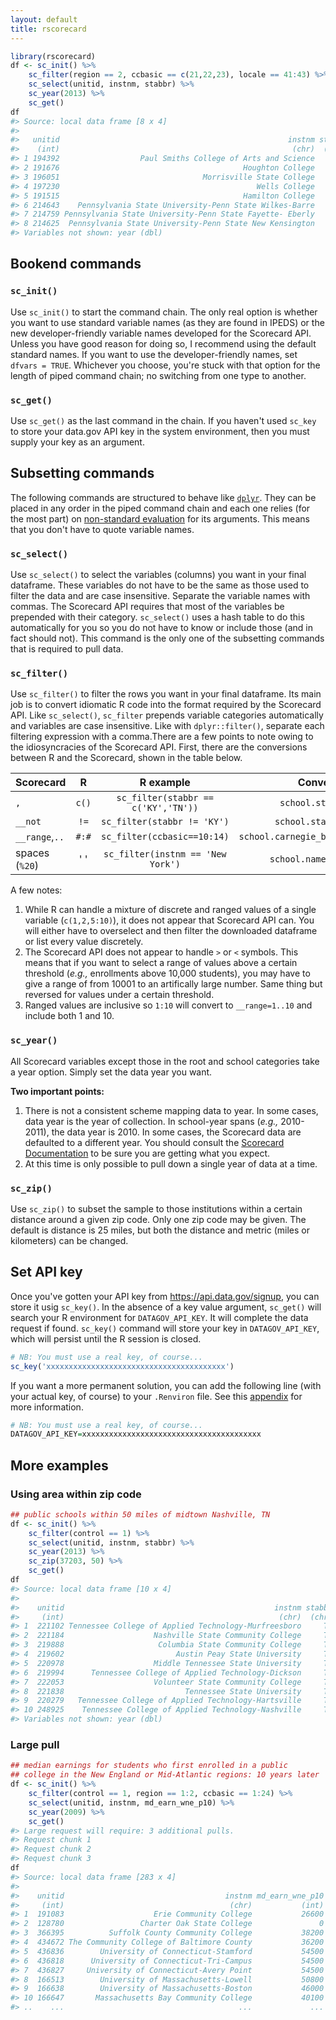 ```yaml
---
layout: default
title: rscorecard
---
```


``` r
library(rscorecard)
df <- sc_init() %>% 
    sc_filter(region == 2, ccbasic == c(21,22,23), locale == 41:43) %>% 
    sc_select(unitid, instnm, stabbr) %>% 
    sc_year(2013) %>% 
    sc_get()
df
#> Source: local data frame [8 x 4]
#> 
#>   unitid                                                   instnm stabbr
#>    (int)                                                    (chr)  (chr)
#> 1 194392                  Paul Smiths College of Arts and Science     NY
#> 2 191676                                         Houghton College     NY
#> 3 196051                                Morrisville State College     NY
#> 4 197230                                            Wells College     NY
#> 5 191515                                         Hamilton College     NY
#> 6 214643    Pennsylvania State University-Penn State Wilkes-Barre     PA
#> 7 214759 Pennsylvania State University-Penn State Fayette- Eberly     PA
#> 8 214625  Pennsylvania State University-Penn State New Kensington     PA
#> Variables not shown: year (dbl)
```

Bookend commands
----------------

### `sc_init()`

Use `sc_init()` to start the command chain. The only real option is whether you want to use standard variable names (as they are found in IPEDS) or the new developer-friendly variable names developed for the Scorecard API. Unless you have good reason for doing so, I recommend using the default standard names. If you want to use the developer-friendly names, set `dfvars = TRUE`. Whichever you choose, you're stuck with that option for the length of piped command chain; no switching from one type to another.

### `sc_get()`

Use `sc_get()` as the last command in the chain. If you haven't used `sc_key` to store your data.gov API key in the system environment, then you must supply your key as an argument.

Subsetting commands
-------------------

The following commands are structured to behave like [`dplyr`](https://cran.r-project.org/package=dplyr). They can be placed in any order in the piped command chain and each one relies (for the most part) on [non-standard evaluation](https://cran.r-project.org/web/packages/dplyr/vignettes/nse.html) for its arguments. This means that you don't have to quote variable names.

### `sc_select()`

Use `sc_select()` to select the variables (columns) you want in your final dataframe. These variables do not have to be the same as those used to filter the data and are case insensitive. Separate the variable names with commas. The Scorecard API requires that most of the variables be prepended with their category. `sc_select()` uses a hash table to do this automatically for you so you do not have to know or include those (and in fact should not). This command is the only one of the subsetting commands that is required to pull data.

### `sc_filter()`

Use `sc_filter()` to filter the rows you want in your final dataframe. Its main job is to convert idiomatic R code into the format required by the Scorecard API. Like `sc_select()`, `sc_filter` prepends variable categories automatically and variables are case insensitive. Like with `dplyr::filter()`, separate each filtering expression with a comma.There are a few points to note owing to the idiosyncracies of the Scorecard API. First, there are the conversions between R and the Scorecard, shown in the table below.

| Scorecard      |   R   |              R example              |              Conversion              |
|:---------------|:-----:|:-----------------------------------:|:------------------------------------:|
| `,`            | `c()` | `sc_filter(stabbr == c('KY','TN'))` |         `school.state=KY,TN`         |
| `__not`        |  `!=` |     `sc_filter(stabbr != 'KY')`     |        `school.state__not=KY`        |
| `__range`,`..` | `#:#` |     `sc_filter(ccbasic==10:14)`     | `school.carnegie_basic__range=1..14` |
| spaces (`%20`) |  ' '  |  `sc_filter(instnm == 'New York')`  |       `school.name=New%20York`       |

A few notes:

1.  While R can handle a mixture of discrete and ranged values of a single variable (`c(1,2,5:10)`), it does not appear that Scorecard API can. You will either have to overselect and then filter the downloaded dataframe or list every value discretely.
2.  The Scorecard API does not appear to handle `>` or `<` symbols. This means that if you want to select a range of values above a certain threshold (*e.g.,* enrollments above 10,000 students), you may have to give a range of from 10001 to an artifically large number. Same thing but reversed for values under a certain threshold.
3.  Ranged values are inclusive so `1:10` will convert to `__range=1..10` and include both 1 and 10.

### `sc_year()`

All Scorecard variables except those in the root and school categories take a year option. Simply set the data year you want.

**Two important points:**

1.  There is not a consistent scheme mapping data to year. In some cases, data year is the year of collection. In school-year spans (*e.g.,* 2010-2011), the data year is 2010. In some cases, the Scorecard data are defaulted to a different year. You should consult the [Scorecard Documentation](https://collegescorecard.ed.gov/assets/FullDataDocumentation.pdf) to be sure you are getting what you expect.
2.  At this time is only possible to pull down a single year of data at a time.

### `sc_zip()`

Use `sc_zip()` to subset the sample to those institutions within a certain distance around a given zip code. Only one zip code may be given. The default is distance is 25 miles, but both the distance and metric (miles or kilometers) can be changed.

Set API key
-----------

Once you've gotten your API key from <https://api.data.gov/signup>, you can store it usig `sc_key()`. In the absence of a key value argument, `sc_get()` will search your R environment for `DATAGOV_API_KEY`. It will complete the data request if found. `sc_key()` command will store your key in `DATAGOV_API_KEY`, which will persist until the R session is closed.

``` r
# NB: You must use a real key, of course... 
sc_key('xxxxxxxxxxxxxxxxxxxxxxxxxxxxxxxxxxxxxxxx')
```

If you want a more permanent solution, you can add the following line (with your actual key, of course) to your `.Renviron` file. See this [appendix](ftp://cran.r-project.org/pub/R/web/packages/httr/vignettes/api-packages.html) for more information.

``` r
# NB: You must use a real key, of course... 
DATAGOV_API_KEY=xxxxxxxxxxxxxxxxxxxxxxxxxxxxxxxxxxxxxxxx
```

More examples
-------------

### Using area within zip code

``` r
## public schools within 50 miles of midtown Nashville, TN
df <- sc_init() %>% 
    sc_filter(control == 1) %>% 
    sc_select(unitid, instnm, stabbr) %>% 
    sc_year(2013) %>% 
    sc_zip(37203, 50) %>%
    sc_get()
df
#> Source: local data frame [10 x 4]
#> 
#>    unitid                                               instnm stabbr
#>     (int)                                                (chr)  (chr)
#> 1  221102 Tennessee College of Applied Technology-Murfreesboro     TN
#> 2  221184                    Nashville State Community College     TN
#> 3  219888                     Columbia State Community College     TN
#> 4  219602                         Austin Peay State University     TN
#> 5  220978                    Middle Tennessee State University     TN
#> 6  219994      Tennessee College of Applied Technology-Dickson     TN
#> 7  222053                    Volunteer State Community College     TN
#> 8  221838                           Tennessee State University     TN
#> 9  220279   Tennessee College of Applied Technology-Hartsville     TN
#> 10 248925    Tennessee College of Applied Technology-Nashville     TN
#> Variables not shown: year (dbl)
```

### Large pull

``` r
## median earnings for students who first enrolled in a public
## college in the New England or Mid-Atlantic regions: 10 years later
df <- sc_init() %>% 
    sc_filter(control == 1, region == 1:2, ccbasic == 1:24) %>% 
    sc_select(unitid, instnm, md_earn_wne_p10) %>% 
    sc_year(2009) %>%
    sc_get()
#> Large request will require: 3 additional pulls.
#> Request chunk 1
#> Request chunk 2
#> Request chunk 3
df
#> Source: local data frame [283 x 4]
#> 
#>    unitid                                    instnm md_earn_wne_p10  year
#>     (int)                                     (chr)           (int) (dbl)
#> 1  191083                    Erie Community College           26600  2009
#> 2  128780                 Charter Oak State College               0  2009
#> 3  366395          Suffolk County Community College           38200  2009
#> 4  434672 The Community College of Baltimore County           36200  2009
#> 5  436836        University of Connecticut-Stamford           54500  2009
#> 6  436818      University of Connecticut-Tri-Campus           54500  2009
#> 7  436827     University of Connecticut-Avery Point           54500  2009
#> 8  166513        University of Massachusetts-Lowell           50800  2009
#> 9  166638        University of Massachusetts-Boston           46000  2009
#> 10 166647       Massachusetts Bay Community College           40100  2009
#> ..    ...                                       ...             ...   ...
```
